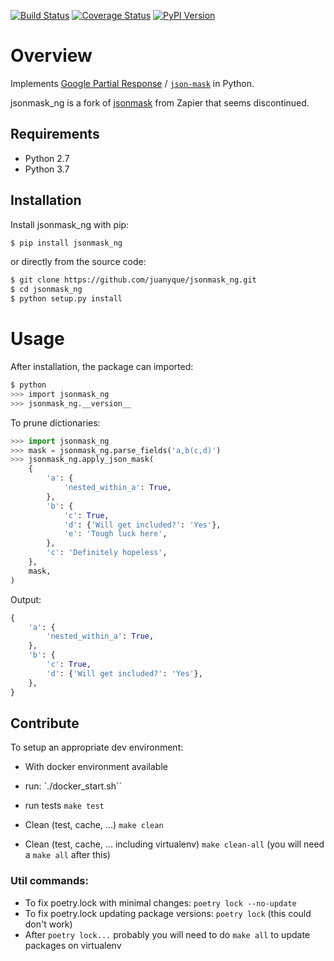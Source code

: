 [![Build Status](https://img.shields.io/travis/juanyque/jsonmask_ng/master.svg)](https://travis-ci.org/juanyque/jsonmask_ng) [![Coverage Status](https://img.shields.io/coveralls/juanyque/jsonmask_ng/master.svg)](https://coveralls.io/r/juanyque/jsonmask_ng) [![PyPI Version](https://img.shields.io/pypi/v/jsonmask_ng.svg)](https://pypi.org/project/jsonmask_ng)

# Overview

Implements [Google Partial Response](https://developers.google.com/discovery/v1/performance#partial-response) / [`json-mask`](https://github.com/nemtsov/json-mask) in Python.

jsonmask_ng is a fork of [jsonmask](https://github.com/zapier/jsonmask) from Zapier that seems discontinued.

## Requirements

- Python 2.7
- Python 3.7

## Installation

Install jsonmask_ng with pip:

```sh
$ pip install jsonmask_ng
```

or directly from the source code:

```sh
$ git clone https://github.com/juanyque/jsonmask_ng.git
$ cd jsonmask_ng
$ python setup.py install
```

# Usage

After installation, the package can imported:

```sh
$ python
>>> import jsonmask_ng
>>> jsonmask_ng.__version__
```

To prune dictionaries:

```py
>>> import jsonmask_ng
>>> mask = jsonmask_ng.parse_fields('a,b(c,d)')
>>> jsonmask_ng.apply_json_mask(
    {
        'a': {
            'nested_within_a': True,
        },
        'b': {
            'c': True,
            'd': {'Will get included?': 'Yes'},
            'e': 'Tough luck here',
        },
        'c': 'Definitely hopeless',
    },
    mask,
)
```

Output:

```py
{
    'a': {
        'nested_within_a': True,
    },
    'b': {
        'c': True,
        'd': {'Will get included?': 'Yes'},
    },
}
```

## Contribute

To setup an appropriate dev environment:

- With docker environment available
- run: `./docker_start.sh``

- run tests `make test`

- Clean (test, cache, ...) `make clean`

- Clean (test, cache, ... including virtualenv) `make clean-all` (you will need a `make all` after this)

### Util commands:

- To fix poetry.lock with minimal changes: `poetry lock --no-update`
- To fix poetry.lock updating package versions: `poetry lock` (this could don't work)
- After `poetry lock...` probably you will need to do `make all` to update packages on virtualenv
